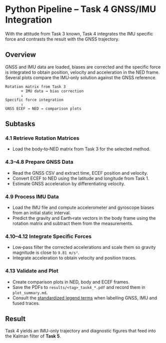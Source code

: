 # Python Pipeline – Task 4 GNSS/IMU Integration

With the attitude from Task 3 known, Task 4 integrates the IMU specific force and contrasts the result with the GNSS trajectory.

## Overview

GNSS and IMU data are loaded, biases are corrected and the specific force is integrated to obtain position, velocity and acceleration in the NED frame.  Several plots compare the IMU‑only solution against the GNSS reference.

```text
Rotation matrix from Task 3
       + IMU data → bias correction
       ↓
Specific force integration
       ↓
GNSS ECEF → NED → comparison plots
```

## Subtasks

### 4.1 Retrieve Rotation Matrices
- Load the body‑to‑NED matrix from Task 3 for the selected method.

### 4.3–4.8 Prepare GNSS Data
- Read the GNSS CSV and extract time, ECEF position and velocity.
- Convert ECEF to NED using the latitude and longitude from Task 1.
- Estimate GNSS acceleration by differentiating velocity.

### 4.9 Process IMU Data
- Load the IMU file and compute accelerometer and gyroscope biases from an initial static interval.
- Predict the gravity and Earth‑rate vectors in the body frame using the rotation matrix and subtract them from the measurements.

### 4.10–4.12 Integrate Specific Forces
- Low‑pass filter the corrected accelerations and scale them so gravity magnitude is close to `9.81 m/s²`.
- Integrate acceleration to obtain velocity and position traces.

### 4.13 Validate and Plot
- Create comparison plots in NED, body and ECEF frames.
- Save the PDFs to `results/<tag>_task4_*.pdf` and record them in `plot_summary.md`.
- Consult the [standardized legend terms](../PlottingChecklist.md#standardized-legend-terms) when labelling GNSS, IMU and fused traces.

## Result

Task 4 yields an IMU-only trajectory and diagnostic figures that feed into the Kalman filter of **Task 5**.
